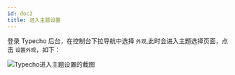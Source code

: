 ```yaml
---
id: doc2
title: 进入主题设置
---
```


登录 Typecho 后台，在控制台下拉导航中选择 `外观`,此时会进入主题选择页面，点击 `设置外观`，如下：

![Typecho进入主题设置的截图](assets/16043695248120.jpeg)